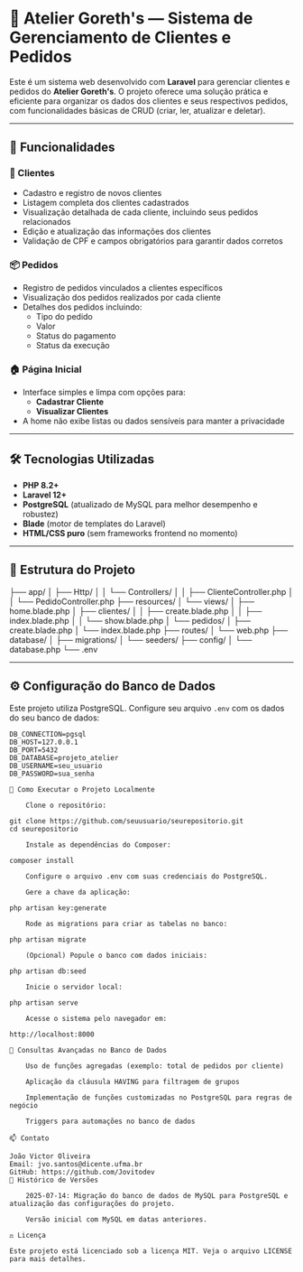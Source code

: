 # 🧵 Atelier Goreth's — Sistema de Gerenciamento de Clientes e Pedidos

Este é um sistema web desenvolvido com **Laravel** para gerenciar clientes e pedidos do **Atelier Goreth's**. O projeto oferece uma solução prática e eficiente para organizar os dados dos clientes e seus respectivos pedidos, com funcionalidades básicas de CRUD (criar, ler, atualizar e deletar).

---

## 🚀 Funcionalidades

### 👥 Clientes
- Cadastro e registro de novos clientes
- Listagem completa dos clientes cadastrados
- Visualização detalhada de cada cliente, incluindo seus pedidos relacionados
- Edição e atualização das informações dos clientes
- Validação de CPF e campos obrigatórios para garantir dados corretos

### 📦 Pedidos
- Registro de pedidos vinculados a clientes específicos
- Visualização dos pedidos realizados por cada cliente
- Detalhes dos pedidos incluindo:
  - Tipo do pedido
  - Valor
  - Status do pagamento
  - Status da execução

### 🏠 Página Inicial
- Interface simples e limpa com opções para:
  - **Cadastrar Cliente**
  - **Visualizar Clientes**
- A home não exibe listas ou dados sensíveis para manter a privacidade

---

## 🛠 Tecnologias Utilizadas

- **PHP 8.2+**
- **Laravel 12+**
- **PostgreSQL** (atualizado de MySQL para melhor desempenho e robustez)
- **Blade** (motor de templates do Laravel)
- **HTML/CSS puro** (sem frameworks frontend no momento)

---

## 📁 Estrutura do Projeto

├── app/
│ ├── Http/
│ │ └── Controllers/
│ │ ├── ClienteController.php
│ │ └── PedidoController.php
├── resources/
│ └── views/
│ ├── home.blade.php
│ ├── clientes/
│ │ ├── create.blade.php
│ │ ├── index.blade.php
│ │ └── show.blade.php
│ └── pedidos/
│ ├── create.blade.php
│ └── index.blade.php
├── routes/
│ └── web.php
├── database/
│ ├── migrations/
│ └── seeders/
├── config/
│ └── database.php
└── .env


---

## ⚙️ Configuração do Banco de Dados

Este projeto utiliza PostgreSQL. Configure seu arquivo `.env` com os dados do seu banco de dados:

```env
DB_CONNECTION=pgsql
DB_HOST=127.0.0.1
DB_PORT=5432
DB_DATABASE=projeto_atelier
DB_USERNAME=seu_usuario
DB_PASSWORD=sua_senha

🧩 Como Executar o Projeto Localmente

    Clone o repositório:

git clone https://github.com/seuusuario/seurepositorio.git
cd seurepositorio

    Instale as dependências do Composer:

composer install

    Configure o arquivo .env com suas credenciais do PostgreSQL.

    Gere a chave da aplicação:

php artisan key:generate

    Rode as migrations para criar as tabelas no banco:

php artisan migrate

    (Opcional) Popule o banco com dados iniciais:

php artisan db:seed

    Inicie o servidor local:

php artisan serve

    Acesse o sistema pelo navegador em:

http://localhost:8000

📝 Consultas Avançadas no Banco de Dados

    Uso de funções agregadas (exemplo: total de pedidos por cliente)

    Aplicação da cláusula HAVING para filtragem de grupos

    Implementação de funções customizadas no PostgreSQL para regras de negócio

    Triggers para automações no banco de dados

📫 Contato

João Victor Oliveira
Email: jvo.santos@dicente.ufma.br
GitHub: https://github.com/Jovitodev
📜 Histórico de Versões

    2025-07-14: Migração do banco de dados de MySQL para PostgreSQL e atualização das configurações do projeto.

    Versão inicial com MySQL em datas anteriores.

⚖️ Licença

Este projeto está licenciado sob a licença MIT. Veja o arquivo LICENSE para mais detalhes.
